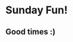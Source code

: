 <!Doctype html>
<head>
	<Meta chartset="UTF-8">
	<html lang="en">
        </html>
</head>
<body>
	<main>
        <h1>Sunday Fun!</h1>
      	</main>
	<footer>
		<p><h2>Good times :)</h2></p>
	</footer>
</body>
